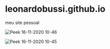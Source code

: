 # leonardobussi.github.io
meu site pessoal


![Peek 16-11-2020 10-46](https://user-images.githubusercontent.com/54999837/99259640-1229c780-27f9-11eb-9b44-8a4f9709e118.gif)

![Peek 16-11-2020 10-45](https://user-images.githubusercontent.com/54999837/99259670-1bb32f80-27f9-11eb-9c8e-80f2c4e15c73.gif)


